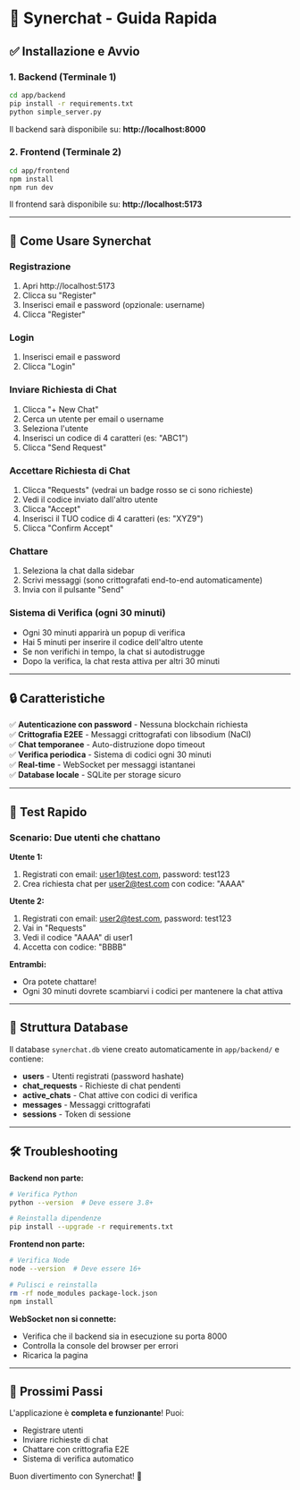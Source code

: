 # 🚀 Synerchat - Guida Rapida

## ✅ Installazione e Avvio

### 1. Backend (Terminale 1)

```bash
cd app/backend
pip install -r requirements.txt
python simple_server.py
```

Il backend sarà disponibile su: **http://localhost:8000**

### 2. Frontend (Terminale 2)

```bash
cd app/frontend
npm install
npm run dev
```

Il frontend sarà disponibile su: **http://localhost:5173**

---

## 📖 Come Usare Synerchat

### Registrazione
1. Apri http://localhost:5173
2. Clicca su "Register"
3. Inserisci email e password (opzionale: username)
4. Clicca "Register"

### Login
1. Inserisci email e password
2. Clicca "Login"

### Inviare Richiesta di Chat
1. Clicca "+ New Chat"
2. Cerca un utente per email o username
3. Seleziona l'utente
4. Inserisci un codice di 4 caratteri (es: "ABC1")
5. Clicca "Send Request"

### Accettare Richiesta di Chat
1. Clicca "Requests" (vedrai un badge rosso se ci sono richieste)
2. Vedi il codice inviato dall'altro utente
3. Clicca "Accept"
4. Inserisci il TUO codice di 4 caratteri (es: "XYZ9")
5. Clicca "Confirm Accept"

### Chattare
1. Seleziona la chat dalla sidebar
2. Scrivi messaggi (sono crittografati end-to-end automaticamente)
3. Invia con il pulsante "Send"

### Sistema di Verifica (ogni 30 minuti)
- Ogni 30 minuti apparirà un popup di verifica
- Hai 5 minuti per inserire il codice dell'altro utente
- Se non verifichi in tempo, la chat si autodistrugge
- Dopo la verifica, la chat resta attiva per altri 30 minuti

---

## 🔒 Caratteristiche

✅ **Autenticazione con password** - Nessuna blockchain richiesta  
✅ **Crittografia E2EE** - Messaggi crittografati con libsodium (NaCl)  
✅ **Chat temporanee** - Auto-distruzione dopo timeout  
✅ **Verifica periodica** - Sistema di codici ogni 30 minuti  
✅ **Real-time** - WebSocket per messaggi istantanei  
✅ **Database locale** - SQLite per storage sicuro  

---

## 🧪 Test Rapido

### Scenario: Due utenti che chattano

**Utente 1:**
1. Registrati con email: user1@test.com, password: test123
2. Crea richiesta chat per user2@test.com con codice: "AAAA"

**Utente 2:**
1. Registrati con email: user2@test.com, password: test123
2. Vai in "Requests"
3. Vedi il codice "AAAA" di user1
4. Accetta con codice: "BBBB"

**Entrambi:**
- Ora potete chattare!
- Ogni 30 minuti dovrete scambiarvi i codici per mantenere la chat attiva

---

## 📁 Struttura Database

Il database `synerchat.db` viene creato automaticamente in `app/backend/` e contiene:
- **users** - Utenti registrati (password hashate)
- **chat_requests** - Richieste di chat pendenti
- **active_chats** - Chat attive con codici di verifica
- **messages** - Messaggi crittografati
- **sessions** - Token di sessione

---

## 🛠️ Troubleshooting

**Backend non parte:**
```bash
# Verifica Python
python --version  # Deve essere 3.8+

# Reinstalla dipendenze
pip install --upgrade -r requirements.txt
```

**Frontend non parte:**
```bash
# Verifica Node
node --version  # Deve essere 16+

# Pulisci e reinstalla
rm -rf node_modules package-lock.json
npm install
```

**WebSocket non si connette:**
- Verifica che il backend sia in esecuzione su porta 8000
- Controlla la console del browser per errori
- Ricarica la pagina

---

## 🎯 Prossimi Passi

L'applicazione è **completa e funzionante**! Puoi:
- Registrare utenti
- Inviare richieste di chat
- Chattare con crittografia E2E
- Sistema di verifica automatico

Buon divertimento con Synerchat! 🎉
